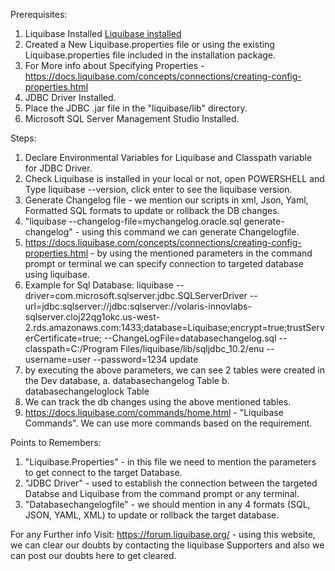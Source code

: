 Prerequisites:
1. Liquibase Installed
[Liquibase installed](D:\AzureDevops)
3. Created a New Liquibase.properties file or using the existing Liquibase.properties file included in the installation package.
4. For More info about Specifying Properties - https://docs.liquibase.com/concepts/connections/creating-config-properties.html
5. JDBC Driver Installed.
6. Place the JDBC .jar file in the "liquibase/lib" directory.
7. Microsoft SQL Server Management Studio Installed.

Steps:
1. Declare Environmental Variables for Liquibase and Classpath variable for JDBC Driver.
2. Check Liquibase is installed in your local or not, open POWERSHELL and Type liquibase --version, click enter to see the liquibase version.
3. Generate Changelog file - we mention our scripts in xml, Json, Yaml, Formatted SQL formats to update or rollback the DB changes.
4. "liquibase --changelog-file=mychangelog.oracle.sql generate-changelog" - using this command we can generate Changelogfile.
5. https://docs.liquibase.com/concepts/connections/creating-config-properties.html - by using the mentioned parameters in the command prompt or terminal we can specify    connection to targeted database 
   using liquibase.
6. Example for Sql Database:
   liquibase --driver=com.microsoft.sqlserver.jdbc.SQLServerDriver 
   --url=jdbc:sqlserver://jdbc:sqlserver://volaris-innovlabs-sqlserver.cloj22qg1okc.us-west-2.rds.amazonaws.com:1433;database=Liquibase;encrypt=true;trustServerCertificate=true;
   --ChangeLogFile=databasechangelog.sql
   --classpath=C:/Program Files/liquibase/lib/sqljdbc_10.2/enu
   --username=user
   --password=1234
   update
 7. by executing the above parameters, we can see 2 tables were created in the Dev database, 
    a. databasechangelog Table
    b. databasechangeloglock Table
 8. We can track the db changes using the above mentioned tables.
 9. https://docs.liquibase.com/commands/home.html - "Liquibase Commands". We can use more commands based on the requirement.

Points to Remembers:

1. "Liquibase.Properties" - in this file we need to mention the parameters to get connect to the target Database.
2. "JDBC Driver" - used to establish the connection between the targeted Databse and Liquibase from the command prompt or any terminal.
3. "Databasechangelogfile" - we should mention in any 4 formats (SQL, JSON, YAML, XML) to update or rollback the target database.

For any Further info Visit:
https://forum.liquibase.org/ - using this website, we can clear our doubts by contacting the liquibase Supporters and also we can post our doubts here to get cleared.
